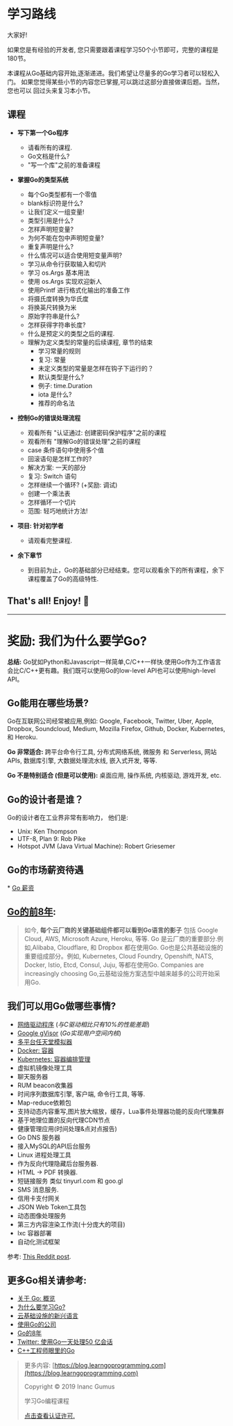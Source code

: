 # 学习路线

大家好!

如果您是有经验的开发者, 您只需要跟着课程学习50个小节即可，完整的课程是180节。

本课程从Go基础内容开始,逐渐递进。我们希望让尽量多的Go学习者可以轻松入门。
如果您觉得某些小节的内容您已掌握,可以跳过这部分直接做课后题。当然，您也可以
回过头来复习本小节。


## 课程

* **写下第一个Go程序**
  * 请看所有的课程.
  * Go文档是什么?
  * "写一个库"之前的准备课程

* **掌握Go的类型系统**
  * 每个Go类型都有一个零值
  * blank标识符是什么?
  * 让我们定义一组变量!
  * 类型引用是什么?
  * 怎样声明短变量?
  * 为何不能在包中声明短变量?
  * 重复声明是什么?
  * 什么情况可以适合使用短变量声明?
  * 学习从命令行获取输入和切片
  * 学习 os.Args 基本用法
  * 使用 os.Args 实现欢迎新人
  * 使用Printf 进行格式化输出的准备工作
  * 将摄氏度转换为华氏度
  * 将换英尺转换为米
  * 原始字符串是什么?
  * 怎样获得字符串长度?
  * 什么是预定义的类型之后的课程.
  * 理解为定义类型的常量的后续课程, 章节的结束
    * 学习常量的规则
    * 复习: 常量
    * 未定义类型的常量是怎样在钩子下运行的？
    * 默认类型是什么?
    * 例子: time.Duration
    * iota 是什么?
    * 推荐的命名法

* **控制Go的错误处理流程**
  * 观看所有 "认证通过: 创建密码保护程序"之前的课程
  * 观看所有 "理解Go的错误处理"之前的课程
  * case 条件语句中使用多个值
  * 回滚语句是怎样工作的?
  * 解决方案: 一天的部分
  * 复习: Switch 语句
  * 怎样继续一个循环? (+奖励: 调试)
  * 创建一个乘法表
  * 怎样循环一个切片
  * 范围: 轻巧地统计方法!

* **项目: 针对初学者**
  * 请观看完整课程.

* **余下章节**
  * 到目前为止，Go的基础部分已经结束。您可以观看余下的所有课程，余下课程覆盖了Go的高级特性.

## That's all! Enjoy! 🤩

---

# 奖励: 我们为什么要学Go?

**总结:** Go犹如Python和Javascript一样简单,C/C++一样快.使用Go作为工作语言会比C/C++更有趣。我们既可以使用Go的low-level API也可以使用high-level API。

## Go能用在哪些场景?

Go在互联网公司经常被应用,例如: Google, Facebook, Twitter, Uber, Apple, Dropbox, Soundcloud, Medium, Mozilla Firefox, Github, Docker, Kubernetes, 和 Heroku.

**Go 非常适合:** 跨平台命令行工具, 分布式网络系统, 微服务 和 Serverless, 网站APIs, 数据库引擎, 大数据处理流水线, 嵌入式开发, 等等.

**Go 不是特别适合 (但是可以使用):** 桌面应用, 操作系统, 内核驱动, 游戏开发, etc.

## Go的设计者是谁？

Go的设计者在工业界非常有影响力， 他们是:

* Unix: Ken Thompson
* UTF-8, Plan 9: Rob Pike
* Hotspot JVM (Java Virtual Machine): Robert Griesemer

## Go的市场薪资待遇

* [Go 薪资](https://www.payscale.com/research/US/Skill=Go_(Golang)_Programming_Language/Salary)

## [Go的前8年](https://blog.golang.org/8years):

> 如今, **每个云厂商的关键基础组件都可以看到Go语言的影子** 包括 Google Cloud, AWS, Microsoft Azure, Heroku, 等等. Go 是云厂商的重要部分.例如,Alibaba, Cloudflare, 和 Dropbox 都在使用Go. Go也是公共基础设施的重要组成部分。例如, Kubernetes, Cloud Foundry, Openshift, NATS, Docker, Istio, Etcd, Consul, Juju, 等都在使用Go. Companies are increasingly choosing Go,云基础设施方案选型中越来越多的公司开始采用Go.

## 我们可以用Go做哪些事情?

* [网络驱动程序](https://www.net.in.tum.de/fileadmin/bibtex/publications/theses/2018-ixy-go.pdf) (_与C驱动相比只有10%的性能差距_)
* [Google gVisor](https://cloud.google.com/blog/products/gcp/open-sourcing-gvisor-a-sandboxed-container-runtime) (_Go实现用户空间内核_)
* [多平台任天堂模拟器](https://humpheh.github.io/goboy/)
* [Docker: 容器](https://github.com/moby/moby)
* [Kubernetes: 容器编排管理](https://github.com/kubernetes/kubernetes)
* 虚拟机镜像处理工具
* 聊天服务器
* RUM beacon收集器
* 时间序列数据库引擎, 客户端, 命令行工具, 等等.
* Map-reduce依赖包
* 支持动态内容重写,图片放大缩放，缓存，Lua事件处理器功能的反向代理集群
* 基于地理位置的反向代理CDN节点
* 健康管理应用(时间处理&点对点报告)
* Go DNS 服务器
* 接入MySQL的API后台服务
* Linux 进程处理工具
* 作为反向代理隐藏后台服务器.
* HTML -> PDF 转换器.
* 短链接服务 类似 tinyurl.com 和 goo.gl
* SMS 消息服务.
* 信用卡支付网关
* JSON Web Token工具包
* 动态图像处理服务
* 第三方内容渲染工作流(十分庞大的项目)
* lxc 容器部署
* 自动化测试框架

参考: [This Reddit post](https://www.reddit.com/r/golang/comments/5nac2b/what_have_you_used_go_for_in_your_professional/).

## 更多Go相关请参考:

* [关于 Go: 概览](https://blog.learngoprogramming.com/about-go-language-an-overview-f0bee143597c)
* [为什么要学习Go?](https://medium.com/@kevalpatel2106/why-should-you-learn-go-f607681fad65)
* [云基础设施的新兴语言](https://redmonk.com/dberkholz/2014/03/18/go-the-emerging-language-of-cloud-infrastructure/)
* [使用Go的公司](https://github.com/golang/go/wiki/GoUsers)
* [Go的8年](https://blog.golang.org/8years)
* [Twitter: 使用Go一天处理50 亿会话](https://blog.twitter.com/engineering/en_us/a/2015/handling-five-billion-sessions-a-day-in-real-time.html)
* [C++工程师眼里的Go](https://www.murrayc.com/permalink/2017/06/26/a-c-developer-looks-at-go-the-programming-language-part-1-simple-features/)

<div style="page-break-after: always;"></div>

> 更多内容: [https://blog.learngoprogramming.com](https://blog.learngoprogramming.com)
> 
> Copyright © 2019 Inanc Gumus
> 
> 学习Go编程课程
> 
> [点击查看认证许可.](https://creativecommons.org/licenses/by-nc-sa/4.0/)
